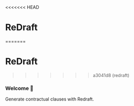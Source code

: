 <<<<<<< HEAD
# ReDraft
=======
# ReDraft 
>>>>>>> a3041d8 (redraft)
### Welcome 👋
Generate contractual clauses with Redraft.
